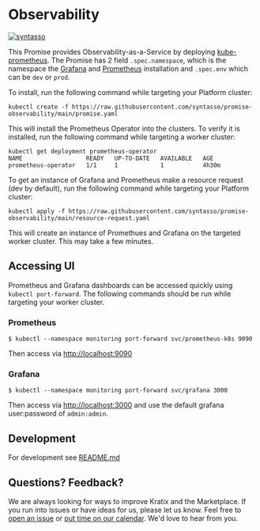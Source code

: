 # Observability

[![syntasso](https://circleci.com/gh/syntasso/promise-observability.svg?style=shield)](https://app.circleci.com/pipelines/github/syntasso/promise-observability?branch=main)

This Promise provides Observability-as-a-Service by deploying [kube-prometheus](https://github.com/prometheus-operator/kube-prometheus). The Promise has 2 field `.spec.namespace`,
which is the namespace the [Grafana](https://github.com/grafana/grafana) and [Prometheus](https://github.com/prometheus/prometheus) installation and `.spec.env` which can be `dev` or `prod`.

To install, run the following command while targeting your Platform cluster:

```
kubectl create -f https://raw.githubusercontent.com/syntasso/promise-observability/main/promise.yaml
```

This will install the Prometheus Operator into the clusters. To verify it is installed,
run the following command while targeting a worker cluster:

```
kubectl get deployment prometheus-operator
NAME                  READY   UP-TO-DATE   AVAILABLE   AGE
prometheus-operator   1/1     1            1           4h30m
```

To get an instance of Grafana and Prometheus make a resource request (dev by default), run the
following command while targeting your Platform cluster:

```
kubectl apply -f https://raw.githubusercontent.com/syntasso/promise-observability/main/resource-request.yaml
```

This will create an instance of Promethues and Grafana on the targeted worker cluster. This may take a few minutes. 

## Accessing UI

Prometheus and Grafana dashboards can be accessed quickly using `kubectl port-forward`. The
following commands should be run while targeting your worker cluster.

### Prometheus

```shell
$ kubectl --namespace monitoring port-forward svc/prometheus-k8s 9090
```

Then access via [http://localhost:9090](http://localhost:9090)

### Grafana

```shell
$ kubectl --namespace monitoring port-forward svc/grafana 3000
```

Then access via [http://localhost:3000](http://localhost:3000) and use the default grafana user:password of `admin:admin`.

## Development

For development see [README.md](./internal/README.md)

## Questions? Feedback?

We are always looking for ways to improve Kratix and the Marketplace. If you run into issues or have ideas for us, please let us know. Feel free to [open an issue](https://github.com/syntasso/kratix-marketplace/issues/new/choose) or [put time on our calendar](https://www.syntasso.io/contact-us). We'd love to hear from you.
